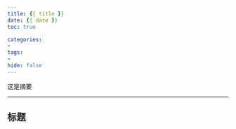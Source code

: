 ```yaml
---
title: {{ title }}
date: {{ date }}
toc: true 

categories:
-
tags:
-
hide: false
---
```


这是摘要
<!-- more -->

------



## 标题

